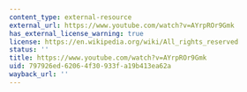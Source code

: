 ```yaml
---
content_type: external-resource
external_url: https://www.youtube.com/watch?v=AYrpROr9Gmk
has_external_license_warning: true
license: https://en.wikipedia.org/wiki/All_rights_reserved
status: ''
title: https://www.youtube.com/watch?v=AYrpROr9Gmk
uid: 797926ed-6206-4f30-933f-a19b413ea62a
wayback_url: ''
---
```

